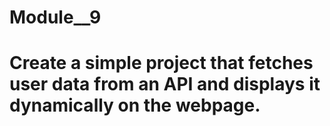 # Module__9
# Create a simple project that fetches user data from an API and displays it dynamically on the webpage.
